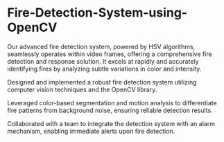# Fire-Detection-System-using-OpenCV
Our advanced fire detection system, powered by HSV algorithms, seamlessly operates within video frames, offering a comprehensive fire detection and response solution. It excels at rapidly and accurately identifying fires by analyzing subtle variations in color and intensity. 

Designed and implemented a robust fire detection system utilizing computer vision techniques and the OpenCV library.  

Leveraged color-based segmentation and motion analysis to differentiate fire patterns from background noise, ensuring reliable detection results.

Collaborated with a team to integrate the detection system with an alarm mechanism, enabling immediate alerts upon fire detection. 
